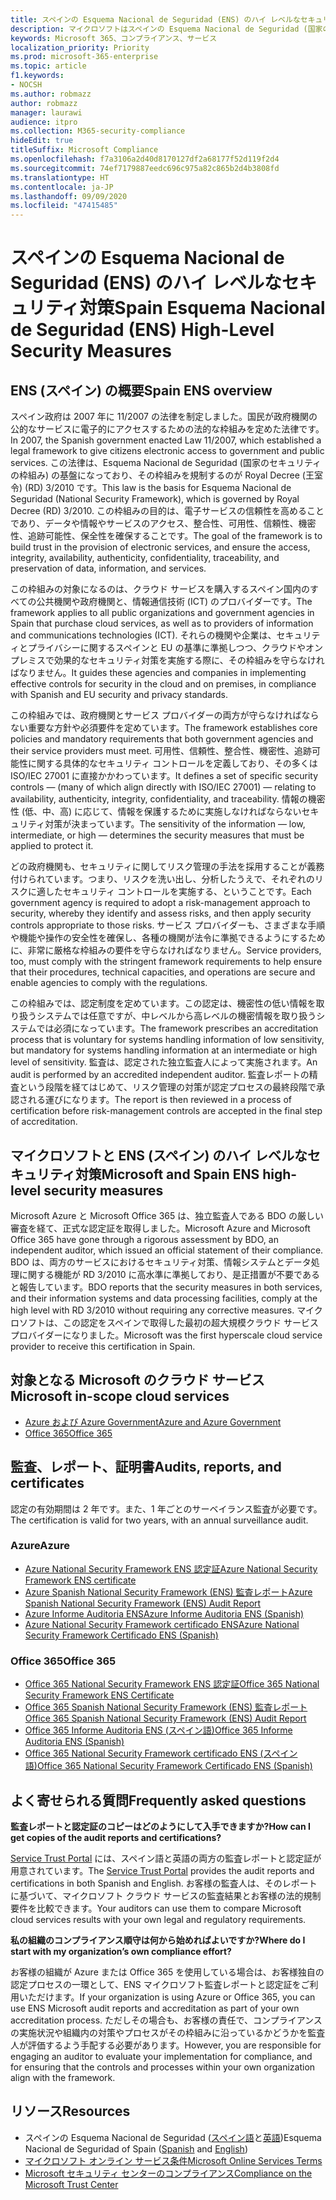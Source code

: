 ```yaml
---
title: スペインの Esquema Nacional de Seguridad (ENS) のハイ レベルなセキュリティ対策
description: マイクロソフトはスペインの Esquema Nacional de Seguridad (国家のセキュリティの枠組み) の認定を取得しています。
keywords: Microsoft 365、コンプライアンス、サービス
localization_priority: Priority
ms.prod: microsoft-365-enterprise
ms.topic: article
f1.keywords:
- NOCSH
ms.author: robmazz
author: robmazz
manager: laurawi
audience: itpro
ms.collection: M365-security-compliance
hideEdit: true
titleSuffix: Microsoft Compliance
ms.openlocfilehash: f7a3106a2d40d8170127df2a68177f52d119f2d4
ms.sourcegitcommit: 74ef7179887eedc696c975a82c865b2d4b3808fd
ms.translationtype: HT
ms.contentlocale: ja-JP
ms.lasthandoff: 09/09/2020
ms.locfileid: "47415485"
---
```

# <a name="spain-esquema-nacional-de-seguridad-ens-high-level-security-measures"></a><span data-ttu-id="a4b15-104">スペインの Esquema Nacional de Seguridad (ENS) のハイ レベルなセキュリティ対策</span><span class="sxs-lookup"><span data-stu-id="a4b15-104">Spain Esquema Nacional de Seguridad (ENS) High-Level Security Measures</span></span>

## <a name="spain-ens-overview"></a><span data-ttu-id="a4b15-105">ENS (スペイン) の概要</span><span class="sxs-lookup"><span data-stu-id="a4b15-105">Spain ENS overview</span></span>

<span data-ttu-id="a4b15-106">スペイン政府は 2007 年に 11/2007 の法律を制定しました。国民が政府機関の公的なサービスに電子的にアクセスするための法的な枠組みを定めた法律です。</span><span class="sxs-lookup"><span data-stu-id="a4b15-106">In 2007, the Spanish government enacted Law 11/2007, which established a legal framework to give citizens electronic access to government and public services.</span></span> <span data-ttu-id="a4b15-107">この法律は、Esquema Nacional de Seguridad (国家のセキュリティの枠組み) の基盤になっており、その枠組みを規制するのが Royal Decree (王室令) (RD) 3/2010 です。</span><span class="sxs-lookup"><span data-stu-id="a4b15-107">This law is the basis for Esquema Nacional de Seguridad (National Security Framework), which is governed by Royal Decree (RD) 3/2010.</span></span> <span data-ttu-id="a4b15-108">この枠組みの目的は、電子サービスの信頼性を高めることであり、データや情報やサービスのアクセス、整合性、可用性、信頼性、機密性、追跡可能性、保全性を確保することです。</span><span class="sxs-lookup"><span data-stu-id="a4b15-108">The goal of the framework is to build trust in the provision of electronic services, and ensure the access, integrity, availability, authenticity, confidentiality, traceability, and preservation of data, information, and services.</span></span>

<span data-ttu-id="a4b15-109">この枠組みの対象になるのは、クラウド サービスを購入するスペイン国内のすべての公共機関や政府機関と、情報通信技術 (ICT) のプロバイダーです。</span><span class="sxs-lookup"><span data-stu-id="a4b15-109">The framework applies to all public organizations and government agencies in Spain that purchase cloud services, as well as to providers of information and communications technologies (ICT).</span></span> <span data-ttu-id="a4b15-110">それらの機関や企業は、セキュリティとプライバシーに関するスペインと EU の基準に準拠しつつ、クラウドやオンプレミスで効果的なセキュリティ対策を実施する際に、その枠組みを守らなければなりません。</span><span class="sxs-lookup"><span data-stu-id="a4b15-110">It guides these agencies and companies in implementing effective controls for security in the cloud and on premises, in compliance with Spanish and EU security and privacy standards.</span></span>

<span data-ttu-id="a4b15-111">この枠組みでは、政府機関とサービス プロバイダーの両方が守らなければならない重要な方針や必須要件を定めています。</span><span class="sxs-lookup"><span data-stu-id="a4b15-111">The framework establishes core policies and mandatory requirements that both government agencies and their service providers must meet.</span></span> <span data-ttu-id="a4b15-112">可用性、信頼性、整合性、機密性、追跡可能性に関する具体的なセキュリティ コントロールを定義しており、その多くは ISO/IEC 27001 に直接かかわっています。</span><span class="sxs-lookup"><span data-stu-id="a4b15-112">It defines a set of specific security controls — (many of which align directly with ISO/IEC 27001) — relating to availability, authenticity, integrity, confidentiality, and traceability.</span></span> <span data-ttu-id="a4b15-113">情報の機密性 (低、中、高) に応じて、情報を保護するために実施しなければならないセキュリティ対策が決まっています。</span><span class="sxs-lookup"><span data-stu-id="a4b15-113">The sensitivity of the information — low, intermediate, or high — determines the security measures that must be applied to protect it.</span></span>

<span data-ttu-id="a4b15-114">どの政府機関も、セキュリティに関してリスク管理の手法を採用することが義務付けられています。つまり、リスクを洗い出し、分析したうえで、それぞれのリスクに適したセキュリティ コントロールを実施する、ということです。</span><span class="sxs-lookup"><span data-stu-id="a4b15-114">Each government agency is required to adopt a risk-management approach to security, whereby they identify and assess risks, and then apply security controls appropriate to those risks.</span></span> <span data-ttu-id="a4b15-115">サービス プロバイダーも、さまざまな手順や機能や操作の安全性を確保し、各種の機関が法令に準拠できるようにするために、非常に厳格な枠組みの要件を守らなければなりません。</span><span class="sxs-lookup"><span data-stu-id="a4b15-115">Service providers, too, must comply with the stringent framework requirements to help ensure that their procedures, technical capacities, and operations are secure and enable agencies to comply with the regulations.</span></span>

<span data-ttu-id="a4b15-116">この枠組みでは、認定制度を定めています。この認定は、機密性の低い情報を取り扱うシステムでは任意ですが、中レベルから高レベルの機密情報を取り扱うシステムでは必須になっています。</span><span class="sxs-lookup"><span data-stu-id="a4b15-116">The framework prescribes an accreditation process that is voluntary for systems handling information of low sensitivity, but mandatory for systems handling information at an intermediate or high level of sensitivity.</span></span> <span data-ttu-id="a4b15-117">監査は、認定された独立監査人によって実施されます。</span><span class="sxs-lookup"><span data-stu-id="a4b15-117">An audit is performed by an accredited independent auditor.</span></span> <span data-ttu-id="a4b15-118">監査レポートの精査という段階を経てはじめて、リスク管理の対策が認定プロセスの最終段階で承認される運びになります。</span><span class="sxs-lookup"><span data-stu-id="a4b15-118">The report is then reviewed in a process of certification before risk-management controls are accepted in the final step of accreditation.</span></span>

## <a name="microsoft-and-spain-ens-high-level-security-measures"></a><span data-ttu-id="a4b15-119">マイクロソフトと ENS (スペイン) のハイ レベルなセキュリティ対策</span><span class="sxs-lookup"><span data-stu-id="a4b15-119">Microsoft and Spain ENS high-level security measures</span></span>

<span data-ttu-id="a4b15-120">Microsoft Azure と Microsoft Office 365 は、独立監査人である BDO の厳しい審査を経て、正式な認定証を取得しました。</span><span class="sxs-lookup"><span data-stu-id="a4b15-120">Microsoft Azure and Microsoft Office 365 have gone through a rigorous assessment by BDO, an independent auditor, which issued an official statement of their compliance.</span></span> <span data-ttu-id="a4b15-121">BDO は、両方のサービスにおけるセキュリティ対策、情報システムとデータ処理に関する機能が RD 3/2010 に高水準に準拠しており、是正措置が不要であると報告しています。</span><span class="sxs-lookup"><span data-stu-id="a4b15-121">BDO reports that the security measures in both services, and their information systems and data processing facilities, comply at the high level with RD 3/2010 without requiring any corrective measures.</span></span> <span data-ttu-id="a4b15-122">マイクロソフトは、この認定をスペインで取得した最初の超大規模クラウド サービス プロバイダーになりました。</span><span class="sxs-lookup"><span data-stu-id="a4b15-122">Microsoft was the first hyperscale cloud service provider to receive this certification in Spain.</span></span>

## <a name="microsoft-in-scope-cloud-services"></a><span data-ttu-id="a4b15-123">対象となる Microsoft のクラウド サービス</span><span class="sxs-lookup"><span data-stu-id="a4b15-123">Microsoft in-scope cloud services</span></span>

- [<span data-ttu-id="a4b15-124">Azure および Azure Government</span><span class="sxs-lookup"><span data-stu-id="a4b15-124">Azure and Azure Government</span></span>](https://aka.ms/AzureCompliance)
- [<span data-ttu-id="a4b15-125">Office 365</span><span class="sxs-lookup"><span data-stu-id="a4b15-125">Office 365</span></span>](https://go.microsoft.com/fwlink/p/?LinkID=2077751)

## <a name="audits-reports-and-certificates"></a><span data-ttu-id="a4b15-126">監査、レポート、証明書</span><span class="sxs-lookup"><span data-stu-id="a4b15-126">Audits, reports, and certificates</span></span>

<span data-ttu-id="a4b15-127">認定の有効期間は 2 年です。また、1 年ごとのサーベイランス監査が必要です。</span><span class="sxs-lookup"><span data-stu-id="a4b15-127">The certification is valid for two years, with an annual surveillance audit.</span></span>

### <a name="azure"></a><span data-ttu-id="a4b15-128">Azure</span><span class="sxs-lookup"><span data-stu-id="a4b15-128">Azure</span></span>

- [<span data-ttu-id="a4b15-129">Azure National Security Framework ENS 認定証</span><span class="sxs-lookup"><span data-stu-id="a4b15-129">Azure National Security Framework ENS certificate</span></span>](https://aka.ms/AzureNationalSecurityFrameworkENSCertificate)
- [<span data-ttu-id="a4b15-130">Azure Spanish National Security Framework (ENS) 監査レポート</span><span class="sxs-lookup"><span data-stu-id="a4b15-130">Azure Spanish National Security Framework (ENS) Audit Report</span></span>](https://aka.ms/AzureNationalSecurityFrameworkAuditReport)
- [<span data-ttu-id="a4b15-131">Azure Informe Auditoria ENS</span><span class="sxs-lookup"><span data-stu-id="a4b15-131">Azure Informe Auditoria ENS (Spanish)</span></span>](https://aka.ms/AzureInformeAuditoriaENS)
- [<span data-ttu-id="a4b15-132">Azure National Security Framework certificado ENS</span><span class="sxs-lookup"><span data-stu-id="a4b15-132">Azure National Security Framework Certificado ENS (Spanish)</span></span>](https://aka.ms/AzureNationalSecurityFrameworkCertificadoENS)

### <a name="office-365"></a><span data-ttu-id="a4b15-133">Office 365</span><span class="sxs-lookup"><span data-stu-id="a4b15-133">Office 365</span></span>

- [<span data-ttu-id="a4b15-134">Office 365 National Security Framework ENS 認定証</span><span class="sxs-lookup"><span data-stu-id="a4b15-134">Office 365 National Security Framework ENS Certificate</span></span>](https://aka.ms/Office365NationalSecurityFrameworkENSCertificate)
- [<span data-ttu-id="a4b15-135">Office 365 Spanish National Security Framework (ENS) 監査レポート</span><span class="sxs-lookup"><span data-stu-id="a4b15-135">Office 365 Spanish National Security Framework (ENS) Audit Report</span></span>](https://aka.ms/Office365NationalSecurityFrameworkAuditReport)
- [<span data-ttu-id="a4b15-136">Office 365 Informe Auditoria ENS (スペイン語)</span><span class="sxs-lookup"><span data-stu-id="a4b15-136">Office 365 Informe Auditoria ENS (Spanish)</span></span>](https://aka.ms/Office365InformeAuditoriaENS)
- [<span data-ttu-id="a4b15-137">Office 365 National Security Framework certificado ENS (スペイン語)</span><span class="sxs-lookup"><span data-stu-id="a4b15-137">Office 365 National Security Framework Certificado ENS (Spanish)</span></span>](https://aka.ms/Office365NationalSecurityFrameworkCertificadoENS)

## <a name="frequently-asked-questions"></a><span data-ttu-id="a4b15-138">よく寄せられる質問</span><span class="sxs-lookup"><span data-stu-id="a4b15-138">Frequently asked questions</span></span>

<span data-ttu-id="a4b15-139">**監査レポートと認定証のコピーはどのようにして入手できますか?**</span><span class="sxs-lookup"><span data-stu-id="a4b15-139">**How can I get copies of the audit reports and certifications?**</span></span>

<span data-ttu-id="a4b15-140">[Service Trust Portal](https://aka.ms/stphelp) には、スペイン語と英語の両方の監査レポートと認定証が用意されています。</span><span class="sxs-lookup"><span data-stu-id="a4b15-140">The [Service Trust Portal](https://aka.ms/stphelp) provides the audit reports and certifications in both Spanish and English.</span></span> <span data-ttu-id="a4b15-141">お客様の監査人は、そのレポートに基づいて、マイクロソフト クラウド サービスの監査結果とお客様の法的規制要件を比較できます。</span><span class="sxs-lookup"><span data-stu-id="a4b15-141">Your auditors can use them to compare Microsoft cloud services results with your own legal and regulatory requirements.</span></span>

<span data-ttu-id="a4b15-142">**私の組織のコンプライアンス順守は何から始めればよいですか?**</span><span class="sxs-lookup"><span data-stu-id="a4b15-142">**Where do I start with my organization’s own compliance effort?**</span></span>

<span data-ttu-id="a4b15-143">お客様の組織が Azure または Office 365 を使用している場合は、お客様独自の認定プロセスの一環として、ENS マイクロソフト監査レポートと認定証をご利用いただけます。</span><span class="sxs-lookup"><span data-stu-id="a4b15-143">If your organization is using Azure or Office 365, you can use ENS Microsoft audit reports and accreditation as part of your own accreditation process.</span></span> <span data-ttu-id="a4b15-144">ただしその場合も、お客様の責任で、コンプライアンスの実施状況や組織内の対策やプロセスがその枠組みに沿っているかどうかを監査人が評価するよう手配する必要があります。</span><span class="sxs-lookup"><span data-stu-id="a4b15-144">However, you are responsible for engaging an auditor to evaluate your implementation for compliance, and for ensuring that the controls and processes within your own organization align with the framework.</span></span>

## <a name="resources"></a><span data-ttu-id="a4b15-145">リソース</span><span class="sxs-lookup"><span data-stu-id="a4b15-145">Resources</span></span>

- <span data-ttu-id="a4b15-146">スペインの Esquema Nacional de Seguridad ([スペイン語](https://administracionelectronica.gob.es/pae_Home/pae_Estrategias/pae_Seguridad_Inicio/pae_Esquema_Nacional_de_Seguridad.html?idioma=sp#.Vwxp82mcGM8)と[英語](https://administracionelectronica.gob.es/pae_Home/pae_Estrategias/pae_Seguridad_Inicio/pae_Esquema_Nacional_de_Seguridad.html?idioma=en#.VwvcgmmcGM9))</span><span class="sxs-lookup"><span data-stu-id="a4b15-146">Esquema Nacional de Seguridad of Spain ([Spanish](https://administracionelectronica.gob.es/pae_Home/pae_Estrategias/pae_Seguridad_Inicio/pae_Esquema_Nacional_de_Seguridad.html?idioma=sp#.Vwxp82mcGM8) and [English](https://administracionelectronica.gob.es/pae_Home/pae_Estrategias/pae_Seguridad_Inicio/pae_Esquema_Nacional_de_Seguridad.html?idioma=en#.VwvcgmmcGM9))</span></span>
- [<span data-ttu-id="a4b15-147">マイクロソフト オンライン サービス条件</span><span class="sxs-lookup"><span data-stu-id="a4b15-147">Microsoft Online Services Terms</span></span>](https://aka.ms/Online-Services-Terms)
- [<span data-ttu-id="a4b15-148">Microsoft セキュリティ センターのコンプライアンス</span><span class="sxs-lookup"><span data-stu-id="a4b15-148">Compliance on the Microsoft Trust Center</span></span>](https://www.microsoft.com/trust-center/compliance/compliance-overview)

